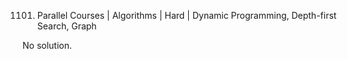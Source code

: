 1101. Parallel Courses | Algorithms | Hard | Dynamic Programming, Depth-first Search, Graph

No solution.

